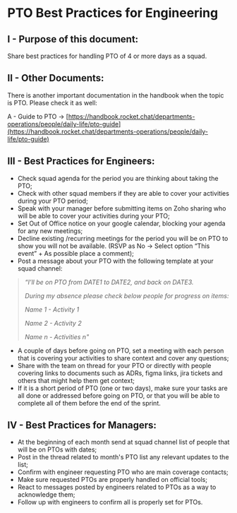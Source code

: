 # PTO Best Practices for Engineering

## I - Purpose of this document:

Share best practices for handling PTO of 4 or more days as a squad.&#x20;

## II - Other Documents:&#x20;

There is another important documentation in the handbook when the topic is PTO. Please check it as well:

A - Guide to PTO ->  [https://handbook.rocket.chat/departments-operations/people/daily-life/pto-guide](https://handbook.rocket.chat/departments-operations/people/daily-life/pto-guide)

## III - Best Practices for Engineers:

* Check squad agenda for the period you are thinking about taking the PTO;
* Check with other squad members if they are able to cover your activities during your PTO period;
* Speak with your manager before submitting items on Zoho sharing who will be able to cover your activities during your PTO;
* Set Out of Office notice on your google calendar, blocking your agenda for any new meetings;
* Decline existing /recurring meetings for the period you will be on PTO to show you will not be available. (RSVP as No -> Select option “This event” + As possible place a comment);
* Post a message about your PTO with the following template at your squad channel:

> _“I’ll be on PTO from DATE1 to DATE2, and back on DATE3._
>
> _During my absence please check below people for progress on items:_
>
> _Name 1 - Activity 1_
>
> _Name 2 - Activity 2_
>
> _Name n - Activities n"_

* A couple of days before going on PTO, set a meeting with each person that is covering your activities to share context and cover any questions;
* Share with the team on thread for your PTO or directly with people covering links to documents such as ADRs, figma links, jira tickets and others that might help them get context;
* If it is a short period of PTO (one or two days), make sure your tasks are all done or addressed before going on PTO, or that you will be able to complete all of them before the end of the sprint.

## &#x20;IV - Best Practices for Managers:

* At the beginning of each month send at squad channel list of people that will be on PTOs with dates;
* Post in the thread related to month's PTO list any relevant updates to the list;
* Confirm with engineer requesting PTO who are main coverage contacts;
* Make sure requested PTOs are properly handled on official tools;
* React to messages posted by engineers related to PTOs as a way to acknowledge them;
* Follow up with engineers to confirm all is properly set for PTOs.&#x20;
